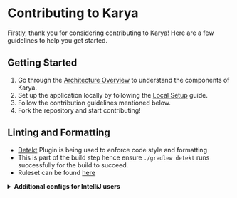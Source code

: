 # Contributing to Karya

Firstly, thank you for considering contributing to Karya! Here are a few guidelines to help you get started.

## Getting Started

1. Go through the [Architecture Overview](../docs/documentation/ARCHITECTURE) to understand the components of Karya.
2. Set up the application locally by following the [Local Setup](../docs/documentation/LOCAL_SETUP.md) guide.
3. Follow the contribution guidelines mentioned below.
4. Fork the repository and start contributing!

## Linting and Formatting

- [Detekt](https://detekt.dev/) Plugin is being used to enforce code style and formatting
- This is part of the build step hence ensure `./gradlew detekt` runs successfully for the build to succeed.
- Ruleset can be found [here](../configs/detekt.yml)

<details>
<summary><strong>Additional configs for IntelliJ users</strong></summary>

### Set the indentation to space : 2

![indentation_settings](../docs/media/intellij_indentation.png)

### While running the Intellij Formatter, check the below options

![format_settings](../docs/media/intellij_format.png)

</details>
